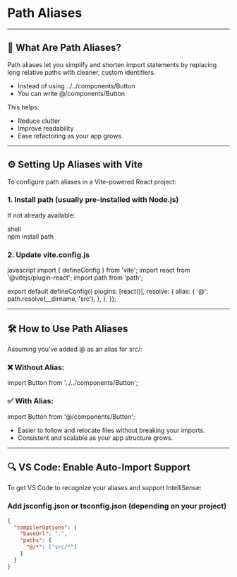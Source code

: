 # Path Aliases

---

## 🧭 What Are Path Aliases?

Path aliases let you simplify and shorten import statements by replacing long relative paths with cleaner, custom identifiers.

- Instead of using <span class="codeSnip">../../components/Button</span>
- You can write <span class="codeSnip">@/components/Button</span>

This helps:
- Reduce clutter
- Improve readability
- Ease refactoring as your app grows

---

## ⚙️ Setting Up Aliases with Vite

To configure path aliases in a Vite-powered React project:

### 1. Install <span class="codeSnip">path</span> (usually pre-installed with Node.js)

If not already available:

shell  
npm install path

### 2. Update <span class="codeSnip">vite.config.js</span>

javascript
import { defineConfig } from 'vite';
import react from '@vitejs/plugin-react';
import path from 'path';

export default defineConfig({
  plugins: [react()],
  resolve: {
    alias: {
      '@': path.resolve(__dirname, 'src'),
    },
  },
});

---

## 🛠️ How to Use Path Aliases

Assuming you've added <span class="codeSnip">@</span> as an alias for <span class="codeSnip">src/</span>:

### ❌ Without Alias:

<span class="codeSnip">import Button from '../../components/Button';</span>

### ✅ With Alias:

<span class="codeSnip">import Button from '@/components/Button';</span>

- Easier to follow and relocate files without breaking your imports.
- Consistent and scalable as your app structure grows.

---

## 🔍 VS Code: Enable Auto-Import Support

To get VS Code to recognize your aliases and support IntelliSense:

### Add <span class="codeSnip">jsconfig.json</span> or <span class="codeSnip">tsconfig.json</span> (depending on your project)

```json
{
  "compilerOptions": {
    "baseUrl": ".",
    "paths": {
      "@/*": ["src/*"]
    }
  }
}
